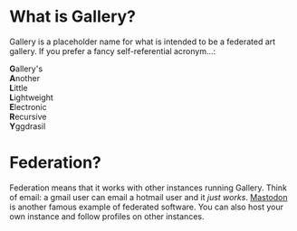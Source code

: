 # What is Gallery?

Gallery is a placeholder name for what is intended to be a federated art 
gallery.  If you prefer a fancy self-referential acronym...:

**G**allery's  
**A**nother  
**L**ittle  
**L**ightweight  
**E**lectronic  
**R**ecursive  
**Y**ggdrasil

# Federation?

Federation means that it works with other instances running Gallery.  Think of email:  a gmail user can email a hotmail user and it *just works*.  [Mastodon](https://mastodon.social) is another famous example of federated software.  You can also host your own instance and follow profiles on other instances.
